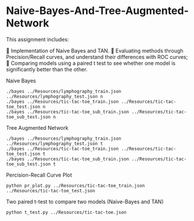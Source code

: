 # Naive-Bayes-And-Tree-Augmented-Network

This assignment includes:

 Implementation of Naive Bayes and TAN.
 Evaluating methods through Precision/Recall curves, and understand their differences with ROC curves;
 Comparing models using a paired t test to see whether one model is significantly better than the other.

Naive Bayes 
```
./bayes ../Resources/lymphography_train.json ../Resources/lymphography_test.json n
./bayes ../Resources/tic-tac-toe_train.json ../Resources/tic-tac-toe_test.json n
./bayes ../Resources/tic-tac-toe_sub_train.json ../Resources/tic-tac-toe_sub_test.json n
```

Tree Augmented Network
```
./bayes ../Resources/lymphography_train.json ../Resources/lymphography_test.json t
./bayes ../Resources/tic-tac-toe_train.json ../Resources/tic-tac-toe_test.json t
./bayes ../Resources/tic-tac-toe_sub_train.json ../Resources/tic-tac-toe_sub_test.json t
```

Percision-Recall Curve Plot
```
python pr_plot.py ../Resources/tic-tac-toe_train.json ../Resources/tic-tac-toe_test.json  
```

Two paired t-test to compare two models (Naive-Bayes and TAN)
```
python t_test.py ../Resources/tic-tac-toe.json 
```
